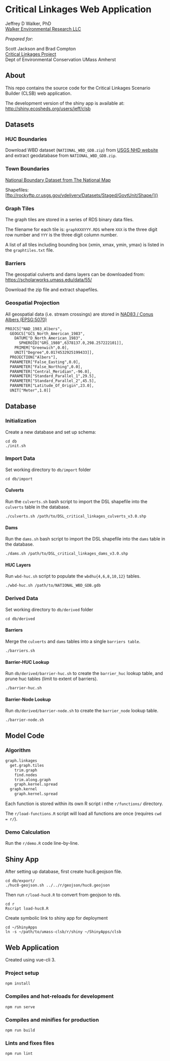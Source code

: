 Critical Linkages Web Application
=================================

Jeffrey D Walker, PhD  
[Walker Environmental Research LLC](https://walkerenvres.com)

*Prepared for*:

Scott Jackson and Brad Compton  
[Critical Linkages Project](http://umasscaps.org/applications/critical-linkages.html)  
Dept of Environmental Conservation
UMass Amherst

## About

This repo contains the source code for the Critical Linkages Scenario Builder (CLSB) web application.

The development version of the shiny app is available at: http://shiny.ecosheds.org/users/jeff/clsb

## Datasets

### HUC Boundaries

Download WBD dataset (`NATIONAL_WBD_GDB.zip`) from [USGS NHD website](https://nhd.usgs.gov/data.html) and extract geodatabase from `NATIONAL_WBD_GDB.zip`.

### Town Boundaries

[National Boundary Dataset from The National Map](https://www.sciencebase.gov/catalog/item/4f70b219e4b058caae3f8e19)

Shapefiles: [ftp://rockyftp.cr.usgs.gov/vdelivery/Datasets/Staged/GovtUnit/Shape/]()

### Graph Tiles

The graph tiles are stored in a series of RDS binary data files.

The filename for each tile is: `graphXXXYYY.RDS` where `XXX` is the three digit row number and `YYY` is the three digit column number.

A list of all tiles including bounding box (xmin, xmax, ymin, ymax) is listed in the `graphtiles.txt` file.

### Barriers

The geospatial culverts and dams layers can be downloaded from: https://scholarworks.umass.edu/data/55/

Download the zip file and extract shapefiles.

### Geospatial Projection

All geospatial data (i.e. stream crossings) are stored in [NAD83 / Conus Albers (EPSG:5070)](http://prj2epsg.org/epsg/5070)

```txt
PROJCS["NAD_1983_Albers",
  GEOGCS["GCS_North_American_1983",
    DATUM["D_North_American_1983",
      SPHEROID["GRS_1980",6378137.0,298.257222101]],
    PRIMEM["Greenwich",0.0],
    UNIT["Degree",0.0174532925199433]],
  PROJECTION["Albers"],
  PARAMETER["False_Easting",0.0],
  PARAMETER["False_Northing",0.0],
  PARAMETER["Central_Meridian",-96.0],
  PARAMETER["Standard_Parallel_1",29.5],
  PARAMETER["Standard_Parallel_2",45.5],
  PARAMETER["Latitude_Of_Origin",23.0],
  UNIT["Meter",1.0]]
```

## Database

### Initialization

Create a new database and set up schema:

```
cd db
./init.sh
```

### Import Data

Set working directory to `db/import` folder

```
cd db/import
```

#### Culverts

Run the `culverts.sh` bash script to import the DSL shapefile into the `culverts` table in the database.

```
./culverts.sh /path/to/DSL_critical_linkages_culverts_v3.0.shp
```

#### Dams

Run the `dams.sh` bash script to import the DSL shapefile into the `dams` table in the database.

```
./dams.sh /path/to/DSL_critical_linkages_dams_v3.0.shp
```

#### HUC Layers

Run `wbd-huc.sh` script to populate the `wbdhu{4,6,8,10,12}` tables.

```
./wbd-huc.sh /path/to/NATIONAL_WBD_GDB.gdb
```

### Derived Data

Set working directory to `db/derived` folder

```
cd db/derived
```

#### Barriers

Merge the `culverts` and `dams` tables into a single `barriers table`.

```
./barriers.sh
```

#### Barrier-HUC Lookup

Run `db/derived/barrier-huc.sh` to create the `barrier_huc` lookup table, and prune huc tables (limit to extent of barriers).

```
./barrier-huc.sh
```

#### Barrier-Node Lookup

Run `db/derived/barrier-node.sh` to create the `barrier_node` lookup table.

```
./barrier-node.sh
```

## Model Code

### Algorithm

```txt
graph.linkages
  get.graph.tiles
    trim.graph
    find.nodes
    trim.along.graph
    graph.kernel.spread
  graph.kernel
    graph.kernel.spread
```

Each function is stored within its own R script i nthe `r/functions/` directory.

The `r/load-functions.R` script will load all functions are once (requires `cwd = r/`).

### Demo Calculation

Run the `r/demo.R` code line-by-line.

## Shiny App

After setting up database, first create huc8.geojson file.

```
cd db/export/
./huc8-geojson.sh ../../r/geojson/huc8.geojson
```

Then run `r/load-huc8.R` to convert from geojson to rds.

```
cd r
Rscript load-huc8.R
```

Create symbolic link to shiny app for deployment

```
cd ~/ShinyApps
ln -s ~/path/to/umass-clsb/r/shiny ~/ShinyApps/clsb
```

## Web Application

Created using vue-cli 3.

### Project setup
```
npm install
```

### Compiles and hot-reloads for development
```
npm run serve
```

### Compiles and minifies for production
```
npm run build
```

### Lints and fixes files
```
npm run lint
```
